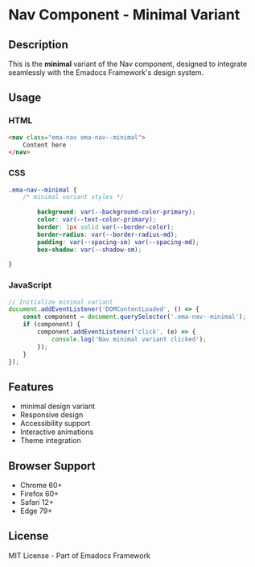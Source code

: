 # Nav Component - Minimal Variant

## Description
This is the **minimal** variant of the Nav component, designed to integrate seamlessly with the Emadocs Framework's design system.

## Usage

### HTML
```html
<nav class="ema-nav ema-nav--minimal">
    Content here
</nav>
```

### CSS
```css
.ema-nav--minimal {
    /* minimal variant styles */
    
        background: var(--background-color-primary);
        color: var(--text-color-primary);
        border: 1px solid var(--border-color);
        border-radius: var(--border-radius-md);
        padding: var(--spacing-sm) var(--spacing-md);
        box-shadow: var(--shadow-sm);
    
}
```

### JavaScript
```javascript
// Initialize minimal variant
document.addEventListener('DOMContentLoaded', () => {
    const component = document.querySelector('.ema-nav--minimal');
    if (component) {
        component.addEventListener('click', (e) => {
            console.log('Nav minimal variant clicked');
        });
    }
});
```

## Features
- minimal design variant
- Responsive design
- Accessibility support
- Interactive animations
- Theme integration

## Browser Support
- Chrome 60+
- Firefox 60+
- Safari 12+
- Edge 79+

## License
MIT License - Part of Emadocs Framework
